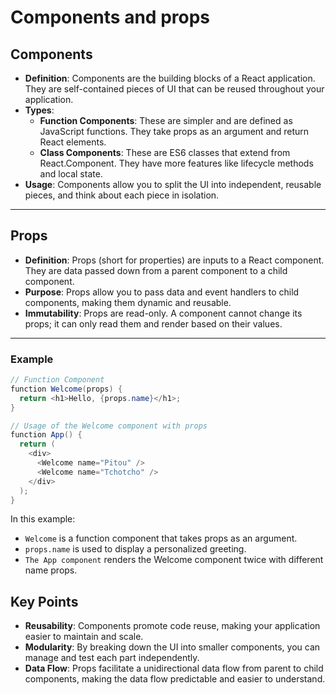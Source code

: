 # Components and props

## Components

- **Definition**: Components are the building blocks of a React application. They are self-contained pieces of UI that can be reused throughout your application.
- **Types**:
  - **Function Components**: These are simpler and are defined as JavaScript functions. They take props as an argument and return React elements.
  - **Class Components**: These are ES6 classes that extend from React.Component. They have more features like lifecycle methods and local state.
- **Usage**: Components allow you to split the UI into independent, reusable pieces, and think about each piece in isolation.
---

## Props
- **Definition**: Props (short for properties) are inputs to a React component. They are data passed down from a parent component to a child component.
- **Purpose**: Props allow you to pass data and event handlers to child components, making them dynamic and reusable.
- **Immutability**: Props are read-only. A component cannot change its props; it can only read them and render based on their values.
--- 

### Example

```java
// Function Component
function Welcome(props) {
  return <h1>Hello, {props.name}</h1>;
}

// Usage of the Welcome component with props
function App() {
  return (
    <div>
      <Welcome name="Pitou" />
      <Welcome name="Tchotcho" />
    </div>
  );
}

```

In this example:

- ``Welcome`` is a function component that takes props as an argument.
- ``props.name`` is used to display a personalized greeting.
- ``The App component`` renders the Welcome component twice with different name props.

## Key Points
- **Reusability**: Components promote code reuse, making your application easier to maintain and scale.
- **Modularity**: By breaking down the UI into smaller components, you can manage and test each part independently.
- **Data Flow**: Props facilitate a unidirectional data flow from parent to child components, making the data flow predictable and easier to understand.